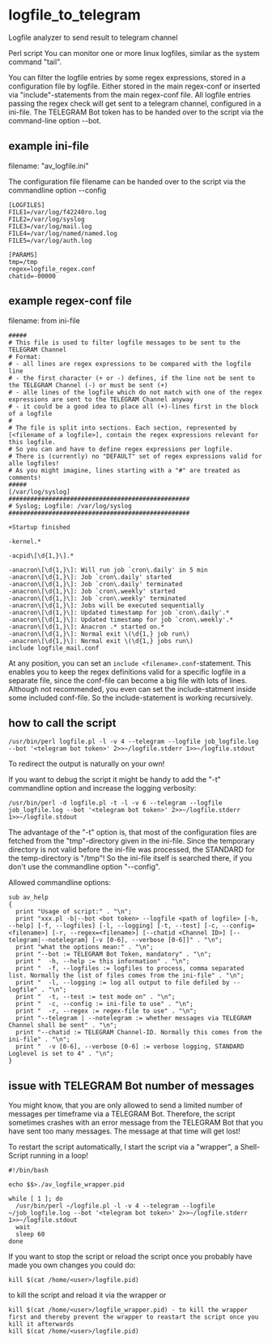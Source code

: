 # logfile_to_telegram
Logfile analyzer to send result to telegram channel

Perl script
You can monitor one or more linux logfiles, similar as the system command "tail".

You can filter the logfile entries by some regex expressions, stored in a configuration file by logfile. Either stored in the main regex-conf or inserted via "include"-statements from the main regex-conf file.
All logfile entries passing the regex check will get sent to a telegram channel, configured in a ini-file.
The TELEGRAM Bot token has to be handed over to the script via the command-line option --bot.

## example ini-file

filename: "av_logfile.ini"

The configuration file filename can be handed over to the script via the commandline option --config <filename including path>

```
[LOGFILES]
FILE1=/var/log/f42240ro.log
FILE2=/var/log/syslog
FILE3=/var/log/mail.log
FILE4=/var/log/named/named.log
FILE5=/var/log/auth.log

[PARAMS]
tmp=/tmp
regex=logfile_regex.conf
chatid=-00000
```

## example regex-conf file
filename: from ini-file
```
#####
# This file is used to filter logfile messages to be sent to the TELEGRAM Channel
# Format:
# - all lines are regex expressions to be compared with the logfile line
# - the first character (+ or -) defines, if the line not be sent to the TELEGRAM Channel (-) or must be sent (+)
# - alle lines of the logfile which do not match with one of the regex expressions are sent to the TELEGRAM Channel anyway
# - it could be a good idea to place all (+)-lines first in the block of a logfile
#
# The file is split into sections. Each section, represented by [<filename of a logfile>], contain the regex expressions relevant for this logfile.
# So you can and have to define regex expressions per logfile.
# There is (currently) no "DEFAULT" set of regex expressions valid for alle logfiles!
# As you might imagine, lines starting with a "#" are treated as comments!
#####
[/var/log/syslog]
##################################################
# Syslog; Logfile: /var/log/syslog
##################################################

+Startup finished

-kernel.*

-acpid\[\d{1,}\].*

-anacron\[\d{1,}\]: Will run job `cron\.daily' in 5 min
-anacron\[\d{1,}\]: Job `cron\.daily' started
-anacron\[\d{1,}\]: Job `cron\.daily' terminated
-anacron\[\d{1,}\]: Job `cron\.weekly' started
-anacron\[\d{1,}\]: Job `cron\.weekly' terminated
-anacron\[\d{1,}\]: Jobs will be executed sequentially
-anacron\[\d{1,}\]: Updated timestamp for job `cron\.daily'.*
-anacron\[\d{1,}\]: Updated timestamp for job `cron\.weekly'.*
-anacron\[\d{1,}\]: Anacron .* started on.*
-anacron\[\d{1,}\]: Normal exit \(\d{1,} job run\)
-anacron\[\d{1,}\]: Normal exit \(\d{1,} jobs run\)
include logfile_mail.conf
```

At any position, you can set an ```include <filename>.conf```-statement. This enables you to keep the regex definitions valid for a specific logfile in a separate file, since the conf-file can become a big file with lots of lines.
Although not recommended, you even can set the include-statment inside some included conf-file. So the include-statement is working recursively.


## how to call the script
```
/usr/bin/perl logfile.pl -l -v 4 --telegram --logfile job_logfile.log --bot '<telegram bot token>' 2>>~/logfile.stderr 1>>~/logfile.stdout
```
To redirect the output is naturally on your own!

If you want to debug the script it might be handy to add the "-t" commandline option and increase the logging verbosity:
```
/usr/bin/perl -d logfile.pl -t -l -v 6 --telegram --logfile job_logfile.log --bot '<telegram bot token>' 2>>~/logfile.stderr 1>>~/logfile.stdout
```
The advantage of the "-t" option is, that most of the configuration files are fetched from the "tmp"-directory given in the ini-file.
Since the temporary directory is not valid before the ini-file was processed, the STANDARD for the temp-directory is "/tmp"! So the ini-file itself is searched there, if you don't use the commandline option "--config".

Allowed commandline options:
```
sub av_help
{
  print "Usage of script:" . "\n";
  print "xxx.pl -b|--bot <bot token> --logfile <path of logfile> [-h, --help] [-f, --logfiles] [-l, --logging] [-t, --test] [-c, --config=<filename>] [-r, --regex=<filename>] [--chatid <Channel ID>] [--telegram|--notelegram] [-v [0-6], --verbose [0-6]]" . "\n";
  print "what the options mean:" . "\n";
  print "--bot := TELEGRAM Bot Token, mandatory" . "\n";
  print "  -h, --help := this information" . "\n";
  print "  -f, --logfiles := logfiles to process, comma separated list. Normally the list of files comes from the ini-file" . "\n";
  print "  -l, --logging := log all output to file defiled by --logfile" . "\n";
  print "  -t, --test := test mode on" . "\n";
  print "  -c, --config := ini-file to use" . "\n";
  print "  -r, --regex := regex-file to use" . "\n";
  print "--telegram | --notelegram := whether messages via TELEGRAM Channel shall be sent" . "\n";
  print "--chatid := TELEGRAM Channel-ID. Normally this comes from the ini-file" . "\n";
  print "  -v [0-6], --verbose [0-6] := verbose logging, STANDARD Loglevel is set to 4" . "\n";
}
```
## issue with TELEGRAM Bot number of messages
You might know, that you are only allowed to send a limited number of messages per timeframe via a TELEGRAM Bot.
Therefore, the script sometimes crashes with an error message from the TELEGRAM Bot that you have sent too many messages. The message at that time will get lost!

To restart the script automatically, I start the script via a "wrapper", a Shell-Script running in a loop!
```
#!/bin/bash

echo $$>./av_logfile_wrapper.pid

while [ 1 ]; do
  /usr/bin/perl ~/logfile.pl -l -v 4 --telegram --logfile ~/job_logfile.log --bot '<telegram bot token>' 2>>~/logfile.stderr 1>>~/logfile.stdout
  wait
  sleep 60
done
```
If you want to stop the script or reload the script once you probably have made you own changes you could do:
```
kill $(cat /home/<user>/logfile.pid)
```
to kill the script and reload it via the wrapper or
```
kill $(cat /home/<user>/logfile_wrapper.pid) - to kill the wrapper first and thereby prevent the wrapper to reastart the script once you kill it afterwards
kill $(cat /home/<user>/logfile.pid)
```

